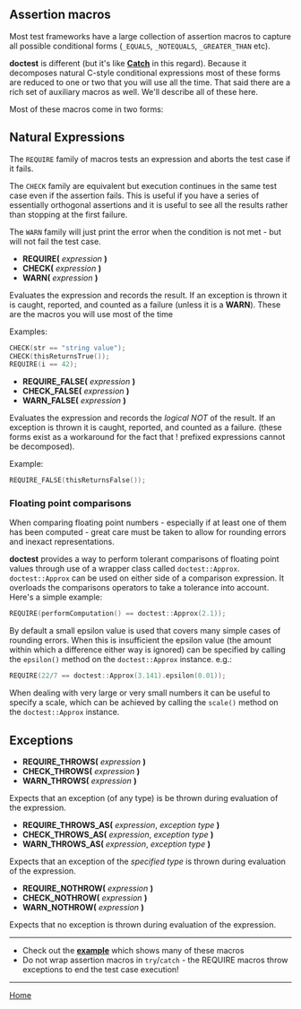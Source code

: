 ## Assertion macros

Most test frameworks have a large collection of assertion macros to capture all possible conditional forms (```_EQUALS```, ```_NOTEQUALS```, ```_GREATER_THAN``` etc).

**doctest** is different (but it's like [**Catch**](https://github.com/philsquared/Catch) in this regard). Because it decomposes natural C-style conditional expressions most of these forms are reduced to one or two that you will use all the time. That said there are a rich set of auxiliary macros as well. We'll describe all of these here.

Most of these macros come in two forms:

## Natural Expressions

The ```REQUIRE``` family of macros tests an expression and aborts the test case if it fails.

The ```CHECK``` family are equivalent but execution continues in the same test case even if the assertion fails. This is useful if you have a series of essentially orthogonal assertions and it is useful to see all the results rather than stopping at the first failure.

The ```WARN``` family will just print the error when the condition is not met - but will not fail the test case. 

* **REQUIRE(** _expression_ **)**
* **CHECK(** _expression_ **)**  
* **WARN(** _expression_ **)**

Evaluates the expression and records the result. If an exception is thrown it is caught, reported, and counted as a failure (unless it is a **WARN**). These are the macros you will use most of  the time

Examples:

```c++
CHECK(str == "string value");
CHECK(thisReturnsTrue());
REQUIRE(i == 42);
```

* **REQUIRE_FALSE(** _expression_ **)**
* **CHECK_FALSE(** _expression_ **)**
* **WARN_FALSE(** _expression_ **)**

Evaluates the expression and records the _logical NOT_ of the result. If an exception is thrown it is caught, reported, and counted as a failure.
(these forms exist as a workaround for the fact that ! prefixed expressions cannot be decomposed).

Example:

```c++
REQUIRE_FALSE(thisReturnsFalse());
```

### Floating point comparisons

When comparing floating point numbers - especially if at least one of them has been computed - great care must be taken to allow for rounding errors and inexact representations.

**doctest** provides a way to perform tolerant comparisons of floating point values through use of a wrapper class called ```doctest::Approx```. ```doctest::Approx``` can be used on either side of a comparison expression. It overloads the comparisons operators to take a tolerance into account. Here's a simple example:

```c++
REQUIRE(performComputation() == doctest::Approx(2.1));
```

By default a small epsilon value is used that covers many simple cases of rounding errors. When this is insufficient the epsilon value (the amount within which a difference either way is ignored) can be specified by calling the ```epsilon()``` method on the ```doctest::Approx``` instance. e.g.:

```c++
REQUIRE(22/7 == doctest::Approx(3.141).epsilon(0.01));
```

When dealing with very large or very small numbers it can be useful to specify a scale, which can be achieved by calling the ```scale()``` method on the ```doctest::Approx``` instance.

## Exceptions

* **REQUIRE_THROWS(** _expression_ **)**
* **CHECK_THROWS(** _expression_ **)**
* **WARN_THROWS(** _expression_ **)**

Expects that an exception (of any type) is be thrown during evaluation of the expression.

* **REQUIRE_THROWS_AS(** _expression_, _exception type_ **)**
* **CHECK_THROWS_AS(** _expression_, _exception type_ **)**
* **WARN_THROWS_AS(** _expression_, _exception type_ **)**

Expects that an exception of the _specified type_ is thrown during evaluation of the expression.

* **REQUIRE_NOTHROW(** _expression_ **)**
* **CHECK_NOTHROW(** _expression_ **)**
* **WARN_NOTHROW(** _expression_ **)**

Expects that no exception is thrown during evaluation of the expression.

--------

- Check out the [**example**](../../examples/assertion_macros/main.cpp) which shows many of these macros
- Do not wrap assertion macros in ```try```/```catch``` - the REQUIRE macros throw exceptions to end the test case execution!

---------------

[Home](readme.md#reference)
